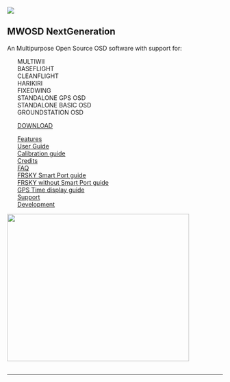 
[![](https://www.paypalobjects.com/en_GB/i/btn/btn_donate_SM.gif)](https://www.paypal.com/cgi-bin/webscr?cmd=_donations&business=EBS76N8F426G2&lc=GB&item_name=MW%2dOSD&item_number=R1%2e3&currency_code=GBP&bn=PP%2dDonationsBF%3abtn_donate_SM%2egif%3aNonHosted)
## MWOSD NextGeneration ##

An Multipurpose Open Source OSD software with support for:
<ul class="task-list">
<li>MULTIWII</li>
<li>BASEFLIGHT</li>
<li>CLEANFLIGHT</li>
<li>HARIKIRI</li>
<li>FIXEDWING</li>
<li>STANDALONE GPS OSD</li>
<li>STANDALONE BASIC OSD</li>
<li>GROUNDSTATION OSD</li>
</ul>
<ul class="task-list">
<li><a href='Downloads.md'>DOWNLOAD</a></li>
</ul>
<ul class="task-list">
<li><a href='DOCUMENTATION/Features.md'>Features</a></li>
<li><a href='User_Guide.md'>User Guide</a></li>
<li><a href='Calibration.md'>Calibration guide</a></li>

<li><a href='Credits.md'>Credits</a></li>
<li><a href='FAQ.md'>FAQ</a></li>
<li><a href='Frsky_SPort.md'>FRSKY Smart Port guide</a></li>
<li><a href='Frsky_SPort_Host.md'>FRSKY without Smart Port guide</a></li>
<li><a href='GPSTime.md'>GPS Time display guide</a></li>


<li><a href='http://fpvlab.com/forums/showthread.php?34250-MWOSD-for-MULTIWII-NAZE32-BASEFLIGHT-HARIKIRI'>Support</a></li>
<li><a href='http://www.multiwii.com/forum/viewtopic.php?f=8&t=4865'>Development</a></li>
</ul>

<a href='http://www.youtube.com/watch?feature=player_embedded&v=FCIyhbT1kK0' target='_blank'><img src='http://img.youtube.com/vi/FCIyhbT1kK0/0.jpg' width='425' height=344 /></a><br>
<br>
<hr />
